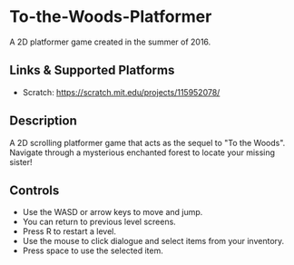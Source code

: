# To-the-Woods-Platformer
A 2D platformer game created in the summer of 2016.

## Links & Supported Platforms
* Scratch: https://scratch.mit.edu/projects/115952078/

## Description
A 2D scrolling platformer game that acts as the sequel to "To the Woods". Navigate through a mysterious enchanted forest to locate your missing sister!

## Controls
* Use the WASD or arrow keys to move and jump. 
* You can return to previous level screens. 
* Press R to restart a level.
* Use the mouse to click dialogue and select items from your inventory. 
* Press space to use the selected item.
